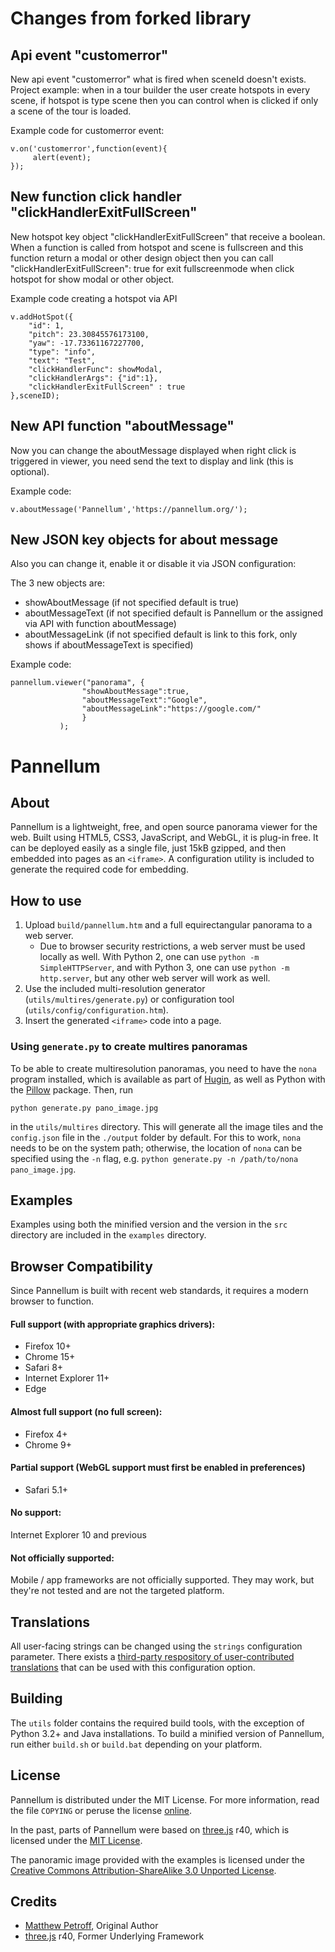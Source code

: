 # Changes from forked library

## Api event "customerror"
New api event "customerror" what is fired when sceneId doesn't exists. Project example: when in a tour builder the user create hotspots in every scene, if hotspot is type scene then you can control when is clicked if only a scene of the tour is loaded.

Example code for customerror event:

```
v.on('customerror',function(event){
     alert(event);
});
```

## New function click handler "clickHandlerExitFullScreen"

New hotspot key object "clickHandlerExitFullScreen" that receive a boolean. When a function is called from hotspot and scene is fullscreen and this function return a modal or other design object then you can call  "clickHandlerExitFullScreen": true for exit fullscreenmode when click hotspot for show modal or other object.

Example code creating a hotspot via API

```
v.addHotSpot({
	"id": 1,
	"pitch": 23.30845576173100,
	"yaw": -17.73361167227700,
	"type": "info",
	"text": "Test",
	"clickHandlerFunc": showModal,
	"clickHandlerArgs": {"id":1},
	"clickHandlerExitFullScreen" : true
},sceneID);
```

## New API function "aboutMessage"

Now you can change the aboutMessage displayed when right click is triggered in viewer, you need send the text to display and link (this is optional).

Example code:

`v.aboutMessage('Pannellum','https://pannellum.org/');`

## New JSON key objects for about message

Also you can change it, enable it or disable it via JSON configuration:

The 3 new objects are:

- showAboutMessage (if not specified default is true)
- aboutMessageText (if not specified default is Pannellum or the assigned via API with function aboutMessage)
- aboutMessageLink (if not specified default is link to this fork, only shows if aboutMessageText is specified)

Example code:

```
pannellum.viewer("panorama", {
			    "showAboutMessage":true,
			    "aboutMessageText":"Google",
			    "aboutMessageLink":"https://google.com/"
		    	}
		   );
```

# Pannellum

## About

Pannellum is a lightweight, free, and open source panorama viewer for the web. Built using HTML5, CSS3, JavaScript, and WebGL, it is plug-in free. It can be deployed easily as a single file, just 15kB gzipped, and then embedded into pages as an `<iframe>`. A configuration utility is included to generate the required code for embedding.

## How to use
1. Upload `build/pannellum.htm` and a full equirectangular panorama to a web server.
    * Due to browser security restrictions, a web server must be used locally as well. With Python 2, one can use `python -m SimpleHTTPServer`, and with Python 3, one can use `python -m http.server`, but any other web server will work as well.
2. Use the included multi-resolution generator (`utils/multires/generate.py`) or configuration tool (`utils/config/configuration.htm`).
3. Insert the generated `<iframe>` code into a page.

### Using `generate.py` to create multires panoramas
To be able to create multiresolution panoramas, you need to have the `nona` program installed, which is available as part of [Hugin](http://hugin.sourceforge.net/), as well as Python with the [Pillow](https://pillow.readthedocs.org/) package. Then, run

```
python generate.py pano_image.jpg
```

in the `utils/multires` directory. This will generate all the image tiles and the `config.json` file in the `./output` folder by default. For this to work, `nona` needs to be on the system path; otherwise, the location of `nona` can be specified using the `-n` flag, e.g. `python generate.py -n /path/to/nona pano_image.jpg`.

## Examples

Examples using both the minified version and the version in the `src` directory are included in the `examples` directory.

## Browser Compatibility

Since Pannellum is built with recent web standards, it requires a modern browser to function.

#### Full support (with appropriate graphics drivers):
* Firefox 10+
* Chrome 15+
* Safari 8+
* Internet Explorer 11+
* Edge

#### Almost full support (no full screen):
* Firefox 4+
* Chrome 9+

#### Partial support (WebGL support must first be enabled in preferences)

* Safari 5.1+

#### No support:
Internet Explorer 10 and previous

#### Not officially supported:

Mobile / app frameworks are not officially supported. They may work, but they're not tested and are not the targeted platform.

## Translations

All user-facing strings can be changed using the `strings` configuration parameter. There exists a [third-party respository of user-contributed translations](https://github.com/DanielBiegler/pannellum-translation) that can be used with this configuration option.

## Building
The `utils` folder contains the required build tools, with the exception of Python 3.2+ and Java installations. To build a minified version of Pannellum, run either `build.sh` or `build.bat` depending on your platform.

## License
Pannellum is distributed under the MIT License. For more information, read the file `COPYING` or peruse the license [online](https://github.com/mpetroff/pannellum/blob/master/COPYING).

In the past, parts of Pannellum were based on [three.js](https://github.com/mrdoob/three.js) r40, which is licensed under the [MIT License](https://github.com/mrdoob/three.js/blob/44a8652c37e576d51a7edd97b0f99f00784c3db7/LICENSE).

The panoramic image provided with the examples is licensed under the [Creative Commons Attribution-ShareAlike 3.0 Unported License](http://creativecommons.org/licenses/by-sa/3.0/).

## Credits

* [Matthew Petroff](http://mpetroff.net/), Original Author
* [three.js](https://github.com/mrdoob/three.js) r40, Former Underlying Framework
